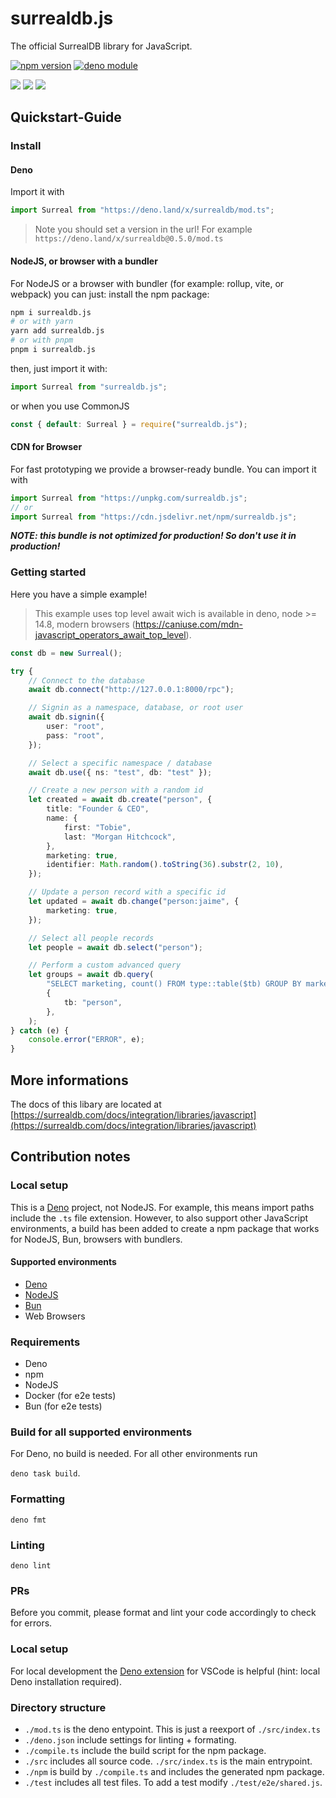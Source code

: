# surrealdb.js

The official SurrealDB library for JavaScript.

[![npm version](https://badge.fury.io/js/surrealdb.js.svg)](https://badge.fury.io/js/surrealdb.js)
[![deno module](https://shield.deno.dev/x/surrealdb)](https://deno.land/x/surrealdb)

[![](https://img.shields.io/badge/status-beta-ff00bb.svg?style=flat-square)](https://github.com/surrealdb/surrealdb.js)
[![](https://img.shields.io/badge/docs-view-44cc11.svg?style=flat-square)](https://surrealdb.com/docs/integration/libraries/javascript)
[![](https://img.shields.io/badge/license-Apache_License_2.0-00bfff.svg?style=flat-square)](https://github.com/surrealdb/surrealdb.js)

## Quickstart-Guide

### Install

#### Deno

Import it with

```ts
import Surreal from "https://deno.land/x/surrealdb/mod.ts";
```

> Note you should set a version in the url! For example
> `https://deno.land/x/surrealdb@0.5.0/mod.ts`

#### NodeJS, or browser with a bundler

For NodeJS or a browser with bundler (for example: rollup, vite, or webpack) you can just:
install the npm package:

```sh
npm i surrealdb.js
# or with yarn
yarn add surrealdb.js
# or with pnpm
pnpm i surrealdb.js
```

then, just import it with:

```ts
import Surreal from "surrealdb.js";
```

or when you use CommonJS

```ts
const { default: Surreal } = require("surrealdb.js");
```

#### CDN for Browser

For fast prototyping we provide a browser-ready bundle. You can import it with

```ts
import Surreal from "https://unpkg.com/surrealdb.js";
// or
import Surreal from "https://cdn.jsdelivr.net/npm/surrealdb.js";
```

_**NOTE: this bundle is not optimized for production! So don't use it in
production!**_

### Getting started

Here you have a simple example!

> This example uses top level await wich is available in deno, node >= 14.8,
> modern browsers
> (https://caniuse.com/mdn-javascript_operators_await_top_level).

```ts
const db = new Surreal();

try {
	// Connect to the database
	await db.connect("http://127.0.0.1:8000/rpc");

	// Signin as a namespace, database, or root user
	await db.signin({
		user: "root",
		pass: "root",
	});

	// Select a specific namespace / database
	await db.use({ ns: "test", db: "test" });

	// Create a new person with a random id
	let created = await db.create("person", {
		title: "Founder & CEO",
		name: {
			first: "Tobie",
			last: "Morgan Hitchcock",
		},
		marketing: true,
		identifier: Math.random().toString(36).substr(2, 10),
	});

	// Update a person record with a specific id
	let updated = await db.change("person:jaime", {
		marketing: true,
	});

	// Select all people records
	let people = await db.select("person");

	// Perform a custom advanced query
	let groups = await db.query(
		"SELECT marketing, count() FROM type::table($tb) GROUP BY marketing",
		{
			tb: "person",
		},
	);
} catch (e) {
	console.error("ERROR", e);
}
```

## More informations

The docs of this libary are located at
[https://surrealdb.com/docs/integration/libraries/javascript](https://surrealdb.com/docs/integration/libraries/javascript)

## Contribution notes

### Local setup

This is a [Deno](https://deno.land) project, not NodeJS. For example, this means
import paths include the `.ts` file extension. However, to also support other
JavaScript environments, a build has been added to create a npm package that
works for NodeJS, Bun, browsers with bundlers.

#### Supported environments

- [Deno](https://deno.land)
- [NodeJS](https://nodejs.org)
- [Bun](https://bun.sh)
- Web Browsers

### Requirements

- Deno
- npm
- NodeJS
- Docker (for e2e tests)
- Bun (for e2e tests)

### Build for all supported environments

For Deno, no build is needed. For all other environments run

`deno task build`.

### Formatting

`deno fmt`

### Linting

`deno lint`

### PRs

Before you commit, please format and lint your code accordingly to check for
errors.

### Local setup

For local development the
[Deno extension](https://marketplace.visualstudio.com/items?itemName=denoland.vscode-deno)
for VSCode is helpful (hint: local Deno installation required).

### Directory structure

- `./mod.ts` is the deno entypoint. This is just a reexport of `./src/index.ts`
- `./deno.json` include settings for linting + formating.
- `./compile.ts` include the build script for the npm package.
- `./src` includes all source code. `./src/index.ts` is the main entrypoint.
- `./npm` is build by `./compile.ts` and includes the generated npm package.
- `./test` includes all test files. To add a test modify `./test/e2e/shared.js`.
